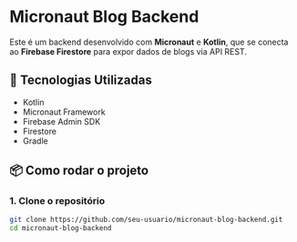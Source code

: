 # Micronaut Blog Backend

Este é um backend desenvolvido com **Micronaut** e **Kotlin**, que se conecta ao **Firebase Firestore** para expor dados de blogs via API REST.

## 🔧 Tecnologias Utilizadas

- Kotlin
- Micronaut Framework
- Firebase Admin SDK
- Firestore
- Gradle

## 📦 Como rodar o projeto

### 1. Clone o repositório

```bash
git clone https://github.com/seu-usuario/micronaut-blog-backend.git
cd micronaut-blog-backend
